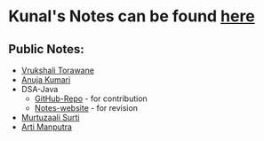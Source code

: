 # Kunal's Notes can be found [here](https://github.com/kunal-kushwaha/DSA-Bootcamp-Java/tree/main/lectures)

## Public Notes:
- [Vrukshali Torawane](https://github.com/Vrukshali-26/DSA)
- [Anuja Kumari](https://github.com/Anujakumari/DSA)
- DSA-Java
  - [GitHub-Repo](https://github.com/Utkarsh1504/DSA-Java) - for contribution
  - [Notes-website](https://utkarsh1504.github.io/DSA-Java/) - for revision
- [Murtuzaali Surti](https://github.com/murtuzaalisurti/DSA-notes)
- [Arti Manputra](https://github.com/artimanputra/DSA-Notes)
